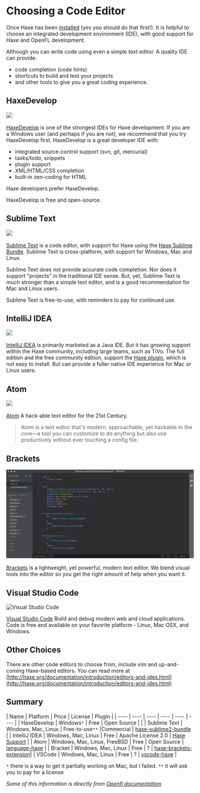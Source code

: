 # Choosing a Code Editor




Once Haxe has been [installed](installation.md) (yes you should do that first!). It is helpful to choose an integrated development environment (IDE), with good support for Haxe and OpenFL development.

Although you can write code using even a simple text editor.
A quality IDE can provide:

- code completion (code hints)
- shortcuts to build and test your projects
- and other tools to give you a great coding experience.

## HaxeDevelop

![](http://haxedevelop.org/img/haxedevelop-interface.jpg)

[HaxeDevelop](http://www.haxedevelop.org) is one of the strongest IDEs for Haxe development. If you are a Windows user (and perhaps if you are not), we recommend that you try HaxeDevelop first.
HaxeDevelop is a great developer IDE with:

- integrated source-control support (svn, git, mercurial)
- tasks/todo, snippets
- plugin support
- XML/HTML/CSS completion
- built-in zen-coding for HTML

Haxe developers prefer HaxeDevelop.

HaxeDevelop is free and open-source.

## Sublime Text

![](http://www.sublimetext.com/screenshots/alpha_ui_large.png)

[Sublime Text](http://www.sublimetext.com) is a code editor, with support for Haxe using the [Haxe Sublime Bundle](https://github.com/clemos/haxe-sublime-bundle). Sublime Text is cross-platform, with support for Windows, Mac and Linux.

Sublime Text does not provide accurate code completion. Nor does it support "projects" in the traditional IDE sense. But, yet, Sublime Text is much stronger than a simple text editor, and is a good recommendation for Mac and Linux users.

Sublime Text is free-to-use, with reminders to pay for continued use.

## IntelliJ IDEA

![](https://upload.wikimedia.org/wikipedia/commons/c/cd/IntelliJ_IDEA_12.0.4_Ultimate.jpg)

[IntelliJ IDEA](https://www.jetbrains.com/idea/) is primarily marketed as a Java IDE. But it has growing support within the Haxe community, including large teams, such as TiVo. The full edition and the free community edition, support the [Haxe plugin](https://plugins.jetbrains.com/plugin/6873?pr=idea), which is not easy to install. But can provide a fuller native IDE experience for Mac or Linux users.

## Atom

![](https://github-atom-io-herokuapp-com.global.ssl.fastly.net/assets/screenshot-main-80d8c9841da6ed11c9d87f31136a4ca9.png)

[Atom](https://atom.io/) A hack-able text editor for the 21st Century.

> Atom is a text editor that's modern, approachable, yet hackable to the core—a tool you can customize to do anything but also use productively without ever touching a config file.



## Brackets

![](https://raw.githubusercontent.com/Brackets-Themes/80sBaby/master/screenshots/css.png)

[Brackets](http://brackets.io/) is a lightweight, yet powerful, modern text editor. We blend visual tools into the editor so you get the right amount of help when you want it.




## Visual Studio Code

![Visual Studio Code](https://code.visualstudio.com/home-screenshot-mac-lg.png)

[Visual Studio Code](https://code.visualstudio.com/) Build and debug modern web and cloud applications. Code is free and available on your favorite platform - Linux, Mac OSX, and Windows.


## Other Choices

There are other code editors to choose from, include vim and up-and-coming Haxe-based editors. You can read more at [http://haxe.org/documentation/introduction/editors-and-ides.html](http://haxe.org/documentation/introduction/editors-and-ides.html)






## Summary

| Name | Platform | Price | License | Plugin |
| ---- | ---- | ---- | ---- | ---- | ---- |
| HaxeDevelop | Windows`*` | Free | Open Source | |
| Sublime Text | Windows, Mac, Linux | Free-to-use`**` |Commercial | [haxe-sublime2-bundle](https://github.com/clemos/haxe-sublime2-bundle) |
| IntelliJ IDEA | Windows, Mac, Linux | Free | Apache License 2.0 | [Haxe Support](http://plugins.jetbrains.com/plugin/6873?pr=idea) |
| Atom | Windows, Mac, Linux, FreeBSD | Free | Open Source | [language-haxe](https://atom.io/packages/language-haxe) |
| Bracket | Windows, Mac, Linux | Free | ? | [haxe-brackets-extension](https://github.com/jasononeil/haxe-brackets-extension)|
| VSCode | Windows, Mac, Linux | Free | ? | [vscode-haxe](https://marketplace.visualstudio.com/items?itemName=haxedevs.haxe) |

`*` there is a way to get it partially working on Mac, but I failed.
`**` it will ask you to pay for a license







*Some of this information is directly from [Openfl documentation](http://www.openfl.org/learn/resources/choosing-a-code-editor/)*
